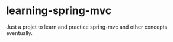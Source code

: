 learning-spring-mvc
===================

Just a projet to learn and practice spring-mvc and other concepts eventually.
